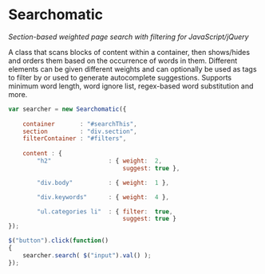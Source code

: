 # Searchomatic
*Section-based weighted page search with filtering for JavaScript/jQuery*

A class that scans blocks of content within a container, then shows/hides and orders them based on the occurrence of words in them. Different elements can be given different weights and can optionally be used as tags to filter by or used to generate autocomplete suggestions.  Supports minimum word length, word ignore list, regex-based word substitution and more.

```javascript
var searcher = new Searchomatic({
   
    container       : "#searchThis",
    section         : "div.section",
    filterContainer : "#filters",
    
    content : {
        "h2"                : { weight:  2,
                                suggest: true },

        "div.body"          : { weight:  1 },

        "div.keywords"      : { weight:  4 },

        "ul.categories li"  : { filter:  true,
                                suggest: true } 
});

$("button").click(function()
{
    searcher.search( $("input").val() );
});
```
